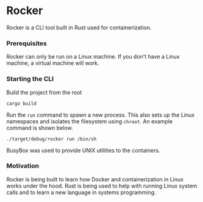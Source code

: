 # Rocker
Rocker is a CLI tool built in Rust used for containerization. 

### Prerequisites

Rocker can only be run on a Linux machine. If you don't have a Linux machine, a virtual machine will work.  

### Starting the CLI
Build the project from the root
```
cargo build
```

Run the `run` command to spawn a new process. This also sets up the Linux namespaces and isolates the filesystem using `chroot`. An example command is shown below. 

```
./target/debug/rocker run /bin/sh
```

BusyBox was used to provide UNIX utilities to the containers.  

### Motivation
Rocker is being built to learn how Docker and containerization in Linux works under the hood. Rust is being used to help with running Linux system calls and to learn a new language in systems programming.
